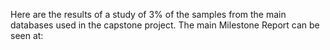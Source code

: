 Here are the results of a study of 3% of the samples from the main databases used in the capstone project. The main Milestone Report can be seen at: 

